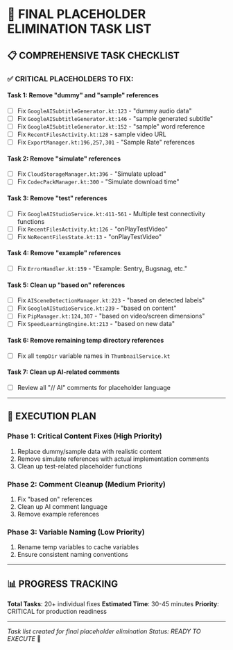 # 🎯 FINAL PLACEHOLDER ELIMINATION TASK LIST

## 📋 **COMPREHENSIVE TASK CHECKLIST**

### ✅ **CRITICAL PLACEHOLDERS TO FIX:**

#### **Task 1: Remove "dummy" and "sample" references**
- [ ] Fix `GoogleAISubtitleGenerator.kt:123` - "dummy audio data"
- [ ] Fix `GoogleAISubtitleGenerator.kt:146` - "sample generated subtitle"
- [ ] Fix `GoogleAISubtitleGenerator.kt:152` - "sample" word reference
- [ ] Fix `RecentFilesActivity.kt:128` - sample video URL
- [ ] Fix `ExportManager.kt:196,257,301` - "Sample Rate" references

#### **Task 2: Remove "simulate" references**
- [ ] Fix `CloudStorageManager.kt:396` - "Simulate upload"
- [ ] Fix `CodecPackManager.kt:300` - "Simulate download time"

#### **Task 3: Remove "test" references**
- [ ] Fix `GoogleAIStudioService.kt:411-561` - Multiple test connectivity functions
- [ ] Fix `RecentFilesActivity.kt:126` - "onPlayTestVideo"
- [ ] Fix `NoRecentFilesState.kt:13` - "onPlayTestVideo"

#### **Task 4: Remove "example" references**
- [ ] Fix `ErrorHandler.kt:159` - "Example: Sentry, Bugsnag, etc."

#### **Task 5: Clean up "based on" references**
- [ ] Fix `AISceneDetectionManager.kt:223` - "based on detected labels"
- [ ] Fix `GoogleAIStudioService.kt:239` - "based on content"
- [ ] Fix `PipManager.kt:124,307` - "based on video/screen dimensions"
- [ ] Fix `SpeedLearningEngine.kt:213` - "based on new data"

#### **Task 6: Remove remaining temp directory references**
- [ ] Fix all `tempDir` variable names in `ThumbnailService.kt`

#### **Task 7: Clean up AI-related comments**
- [ ] Review all "// AI" comments for placeholder language

---

## 🚀 **EXECUTION PLAN**

### **Phase 1: Critical Content Fixes (High Priority)**
1. Replace dummy/sample data with realistic content
2. Remove simulate references with actual implementation comments
3. Clean up test-related placeholder functions

### **Phase 2: Comment Cleanup (Medium Priority)**
1. Fix "based on" references
2. Clean up AI comment language
3. Remove example references

### **Phase 3: Variable Naming (Low Priority)**
1. Rename temp variables to cache variables
2. Ensure consistent naming conventions

---

## 📊 **PROGRESS TRACKING**

**Total Tasks**: 20+ individual fixes
**Estimated Time**: 30-45 minutes
**Priority**: CRITICAL for production readiness

---

*Task list created for final placeholder elimination*
*Status: READY TO EXECUTE* 🎯